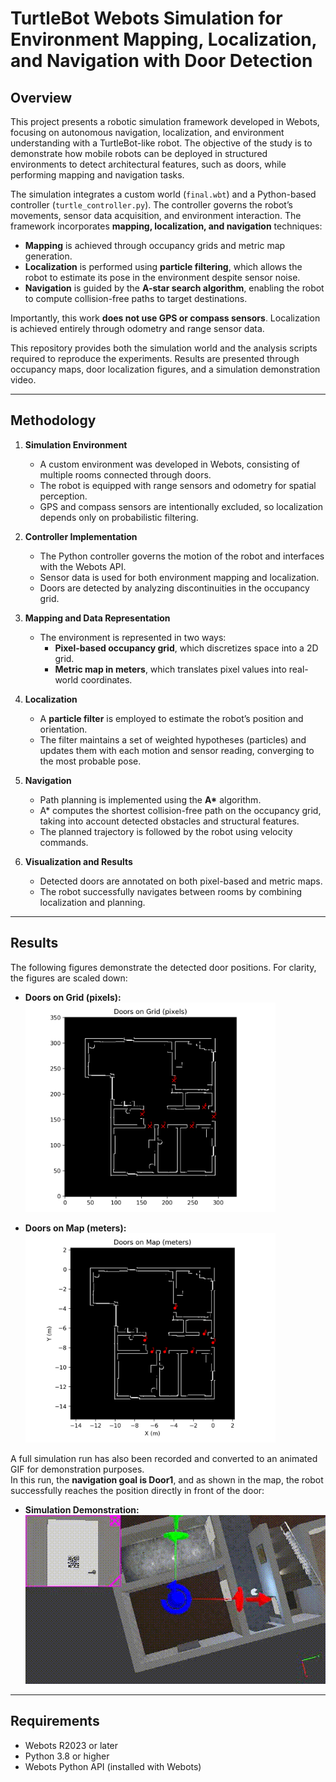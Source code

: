 # TurtleBot Webots Simulation for Environment Mapping, Localization, and Navigation with Door Detection

## Overview

This project presents a robotic simulation framework developed in Webots, focusing on autonomous navigation, localization, and environment understanding with a TurtleBot-like robot. The objective of the study is to demonstrate how mobile robots can be deployed in structured environments to detect architectural features, such as doors, while performing mapping and navigation tasks.  

The simulation integrates a custom world (`final.wbt`) and a Python-based controller (`turtle_controller.py`). The controller governs the robot’s movements, sensor data acquisition, and environment interaction. The framework incorporates **mapping, localization, and navigation** techniques:  

- **Mapping** is achieved through occupancy grids and metric map generation.  
- **Localization** is performed using **particle filtering**, which allows the robot to estimate its pose in the environment despite sensor noise.  
- **Navigation** is guided by the **A-star search algorithm**, enabling the robot to compute collision-free paths to target destinations.  

Importantly, this work **does not use GPS or compass sensors**. Localization is achieved entirely through odometry and range sensor data.  

This repository provides both the simulation world and the analysis scripts required to reproduce the experiments. Results are presented through occupancy maps, door localization figures, and a simulation demonstration video.  

---

## Methodology

1. **Simulation Environment**  
   - A custom environment was developed in Webots, consisting of multiple rooms connected through doors.  
   - The robot is equipped with range sensors and odometry for spatial perception.  
   - GPS and compass sensors are intentionally excluded, so localization depends only on probabilistic filtering.  

2. **Controller Implementation**  
   - The Python controller governs the motion of the robot and interfaces with the Webots API.  
   - Sensor data is used for both environment mapping and localization.  
   - Doors are detected by analyzing discontinuities in the occupancy grid.

3. **Mapping and Data Representation**  
   - The environment is represented in two ways:  
     - **Pixel-based occupancy grid**, which discretizes space into a 2D grid.  
     - **Metric map in meters**, which translates pixel values into real-world coordinates.  

4. **Localization**  
   - A **particle filter** is employed to estimate the robot’s position and orientation.  
   - The filter maintains a set of weighted hypotheses (particles) and updates them with each motion and sensor reading, converging to the most probable pose.  

5. **Navigation**  
   - Path planning is implemented using the **A\*** algorithm.  
   - A\* computes the shortest collision-free path on the occupancy grid, taking into account detected obstacles and structural features.  
   - The planned trajectory is followed by the robot using velocity commands.  

6. **Visualization and Results**  
   - Detected doors are annotated on both pixel-based and metric maps.  
   - The robot successfully navigates between rooms by combining localization and planning.  

---

## Results

The following figures demonstrate the detected door positions. For clarity, the figures are scaled down:

- **Doors on Grid (pixels):**  
  <img src="turtle_controller/point_cloud_run_doors_grid.png" alt="Doors on Grid" width="400"/>

- **Doors on Map (meters):**  
  <img src="turtle_controller/point_cloud_run_doors_meters.png" alt="Doors on Map" width="400"/>

A full simulation run has also been recorded and converted to an animated GIF for demonstration purposes.  
In this run, the **navigation goal is Door1**, and as shown in the map, the robot successfully reaches the position directly in front of the door:

- **Simulation Demonstration:**  
  ![Simulation Demo](simulation/output.gif)

---

## Requirements

- Webots R2023 or later  
- Python 3.8 or higher  
- Webots Python API (installed with Webots)  

